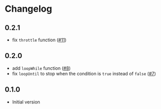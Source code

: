 # Changelog

## 0.2.1

- fix `throttle` function ([#11](https://github.com/Aceworks-Studio/roblox-utils/pull/11))

## 0.2.0

- add `loopWhile` function ([#8](https://github.com/Aceworks-Studio/roblox-utils/pull/8))
- fix `loopUntil` to stop when the condition is `true` instead of `false` ([#7](https://github.com/Aceworks-Studio/roblox-utils/pull/7))

## 0.1.0

- Initial version
